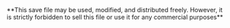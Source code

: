 \*\*This save file may be used, modified, and distributed freely. However, it is strictly forbidden to sell this file or use it for any commercial purposes\*\*

